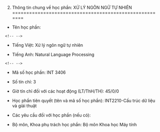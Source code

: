 2. Thông tin chung về học phần: XỬ LÝ NGÔN NGỮ TỰ NHIÊN
=======================================================

-   Tên học phần:

```{=html}
<!-- -->
```
-   Tiếng Việt: Xử lý ngôn ngữ tự nhiên

-   Tiếng Anh: Natural Language Processing

```{=html}
<!-- -->
```
-   Mã số học phần: INT 3406

-   Số tín chỉ: 3

-   Giờ tín chỉ đối với các hoạt động (LT/ThH/TH): 45/0/0

-   Học phần tiên quyết (tên và mã số học phần): INT2210-Cấu trúc dữ
    liệu và giải thuật

-   Các yêu cầu đối với học phần (nếu có):

-   Bộ môn, Khoa phụ trách học phần: Bộ môn Khoa học Máy tính

